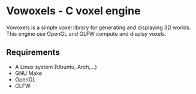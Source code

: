 # Vowoxels - C voxel engine
Vowoxels is a simple voxel library for generating and displaying 3D worlds.
This engine use OpenGL and GLFW compute and display voxels.

## Requirements
- A Linux system (Ubuntu, Arch,...)
- GNU Make
- OpenGL
- GLFW
